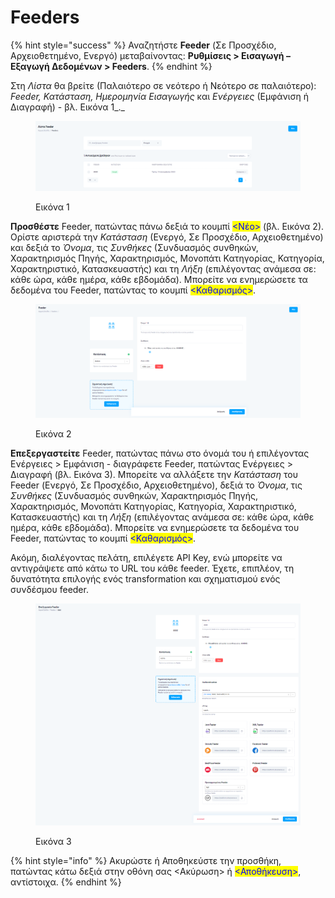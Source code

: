 # Feeders

{% hint style="success" %}
Αναζητήστε **Feeder** (Σε Προσχέδιο, Αρχειοθετημένο, Ενεργό) μεταβαίνοντας: **Ρυθμίσεις > Εισαγωγή – Εξαγωγή Δεδομένων > Feeders**.
{% endhint %}

Στη _Λίστα_ θα βρείτε (Παλαιότερο σε νεότερο ή Νεότερο σε παλαιότερο): _Feeder, Κατάσταση, Ημερομηνία Εισαγωγής_ και _Ενέργειες_ (Εμφάνιση ή Διαγραφή) - βλ. Εικόνα 1_._

<figure><img src="../../../.gitbook/assets/ScreenHunter 94.png" alt=""><figcaption><p>Εικόνα 1</p></figcaption></figure>



**Προσθέστε** Feeder, πατώντας πάνω δεξιά το κουμπί <mark style="color:blue;"><Νέο></mark> (βλ. Εικόνα 2). Ορίστε αριστερά την _Κατάσταση_ (Ενεργό, Σε Προσχέδιο, Αρχειοθετημένο) και δεξιά το _Όνομα_, τις _Συνθήκες_ (Συνδυασμός συνθηκών, Χαρακτηρισμός Πηγής, Χαρακτηρισμός, Μονοπάτι Κατηγορίας, Κατηγορία, Χαρακτηριστικό, Κατασκευαστής) και τη _Λήξη_ (επιλέγοντας ανάμεσα σε: κάθε ώρα, κάθε ημέρα, κάθε εβδομάδα). Μπορείτε να ενημερώσετε τα δεδομένα του Feeder, πατώντας το κουμπί <mark style="color:blue;"><Καθαρισμός></mark>.

<figure><img src="../../../.gitbook/assets/ScreenHunter 885.png" alt=""><figcaption><p>Εικόνα 2</p></figcaption></figure>



**Επεξεργαστείτε** Feeder, πατώντας πάνω στο όνομά του ή επιλέγοντας Ενέργειες > Εμφάνιση - διαγράφετε Feeder, πατώντας Ενέργειες > Διαγραφή (βλ. Εικόνα 3). Μπορείτε να αλλάξετε την _Κατάσταση_ του Feeder (Ενεργό, Σε Προσχέδιο, Αρχειοθετημένο), δεξιά το _Όνομα_, τις _Συνθήκες_ (Συνδυασμός συνθηκών, Χαρακτηρισμός Πηγής, Χαρακτηρισμός, Μονοπάτι Κατηγορίας, Κατηγορία, Χαρακτηριστικό, Κατασκευαστής) και τη _Λήξη_ (επιλέγοντας ανάμεσα σε: κάθε ώρα, κάθε ημέρα, κάθε εβδομάδα). Μπορείτε να ενημερώσετε τα δεδομένα του Feeder, πατώντας το κουμπί <mark style="color:blue;"><Καθαρισμός></mark>.

Ακόμη, διαλέγοντας πελάτη, επιλέγετε API Key, ενώ μπορείτε να αντιγράψετε από κάτω το URL του κάθε feeder. Έχετε, επιπλέον, τη δυνατότητα επιλογής ενός transformation και σχηματισμού ενός συνδέσμου feeder.

<figure><img src="../../../.gitbook/assets/ScreenHunter 887.png" alt=""><figcaption><p>Εικόνα 3</p></figcaption></figure>

{% hint style="info" %}
Ακυρώστε ή Αποθηκεύστε την προσθήκη, πατώντας κάτω δεξιά στην οθόνη σας <Ακύρωση> ή <mark style="color:blue;"><Αποθήκευση></mark>, αντίστοιχα.
{% endhint %}
